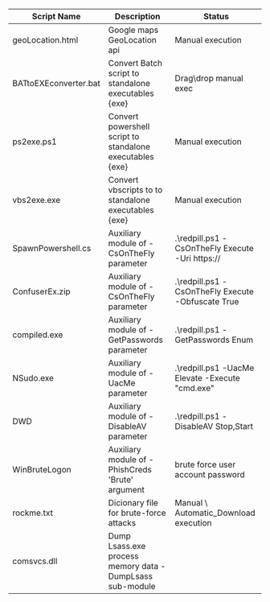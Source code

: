 <br />

|Script Name|Description|Status|
|---|---|---|
|geoLocation.html|Google maps GeoLocation api|Manual execution|
|BATtoEXEconverter.bat|Convert Batch script to standalone executables {exe}|Drag\drop manual exec|
|ps2exe.ps1|Convert powershell script to standalone executables {exe}|Manual execution|
|vbs2exe.exe|Convert vbscripts to to standalone executables {exe}|Manual execution|
|SpawnPowershell.cs|Auxiliary module of -CsOnTheFly parameter|.\redpill.ps1 -CsOnTheFly Execute -Uri https://|
|ConfuserEx.zip|Auxiliary module of -CsOnTheFly parameter|.\redpill.ps1 -CsOnTheFly Execute -Obfuscate True|
|compiled.exe|Auxiliary module of -GetPasswords parameter|.\redpill.ps1 -GetPasswords Enum|
|NSudo.exe|Auxiliary module of -UacMe parameter|.\redpill.ps1 -UacMe Elevate -Execute "cmd.exe"|
|DWD|Auxiliary module of -DisableAV parameter|.\redpill.ps1 -DisableAV Stop,Start|
|WinBruteLogon|Auxiliary module of -PhishCreds 'Brute' argument|brute force user account password|
|rockme.txt|Dicionary file for brute-force attacks|Manual \ Automatic_Download execution|
|comsvcs.dll|Dump Lsass.exe process memory data -DumpLsass sub-module|

